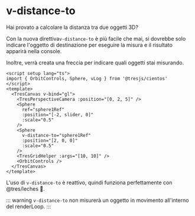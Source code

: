 # v-distance-to

Hai provato a calcolare la distanza tra due oggetti 3D?

Con la nuova direttiva`v-distance-to` è più facile che mai, si dovrebbe solo indicare l'oggetto di destinazione per eseguire la misura e il risultato apparirà nella console.

Inoltre, verrà creata una freccia per indicare quali oggetti stai misurando.

```vue{2,8,13}
<script setup lang="ts">
import { OrbitControls, Sphere, vLog } from '@tresjs/cientos'
</script>
<template>
  <TresCanvas v-bind="gl">
    <TresPerspectiveCamera :position="[0, 2, 5]" />
    <Sphere
      ref="sphere1Ref"
      :position="[-2, slider, 0]"
      :scale="0.5"
    />
    <Sphere
      v-distance-to="sphere1Ref"
      :position="[2, 0, 0]"
      :scale="0.5"
    />
    <TresGridHelper :args="[10, 10]" />
    <OrbitControls />
  </TresCanvas>
</template>
```

L'uso di `v-distance-to` è reattivo, quindi funziona perfettamente con @tres/leches 🍰.

::: warning
`v-distance-to` non misurerà un oggetto in movimento all'interno del renderLoop.
:::
